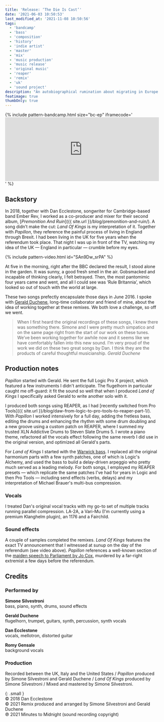 ```yaml
---
title: 'Release: ‘The Die Is Cast’'
date: '2021-06-03 10:50:53'
last_modified_at: '2021-11-08 10:50:56'
tags:
  - 'bandcamp'
  - 'bass'
  - 'composition'
  - 'history'
  - 'indie artist'
  - 'master'
  - 'mix'
  - 'music production'
  - 'music release'
  - 'original music'
  - 'reaper'
  - 'remix'
  - 'uk'
  - 'sound project'
description: "An autobiographical rumination about migrating in Europe during a time of populism. Remixing Ember Rev in collaboration with Antiquity."
featimage: true
thumbOnly: true
---
```

{% include pattern-bandcamp.html size="bc-ep" iframecode='<iframe style="border: 0; width: 100%; height: 208px;" src="https://bandcamp.com/EmbeddedPlayer/album=367059768/size=large/bgcol=ffffff/linkcol=333333/artwork=small/transparent=true/"><a href="https://minutestomidnight.bandcamp.com/album/the-die-is-cast-ep">The Die Is Cast (EP) by Minutes to Midnight + Antiquity</a></iframe>' %}

## Backstory

In 2018, together with Dan Ecclestone, songwriter for Cambridge-based band Ember Rev, I worked as a co-producer and mixer for their second album, [*Premonition And Ruin*]({{ site.url }}/blog/premonition-and-ruin/). A song didn’t make the cut: *Land Of Kings* is my interpretation of it. Together with *Papillon*, they reference the painful process of living in England through Brexit. I had been living in the UK for five years when the referendum took place. That night I was up in front of the TV, watching my idea of the UK — England in particular — crumble before my eyes.

{% include pattern-video.html id="SAn9Dw_srPA" %}

At five in the morning, right after the BBC declared the result, I stood alone in the garden. It was sunny, a good fresh smell in the air. Gobsmacked and incapable of thinking clearly, I felt betrayed. Then, the most pantomimic four years came and went, and all I could see was ‘Rule Britannia’, which looked so out of touch with the world at large.

These two songs prefectly encapsulate those days in June 2016. I spoke with [Gerald Duchene](https://antiquity-music.com/), long-time collaborator and friend of mine, about the idea of working together at these remixes. We both love a challenge, so off we went.

> When I first heard the original recordings of these songs, I knew there was something there. Simone and I were pretty much simpatico and on the same page right from the start of our work on these tunes. We’ve been working together for awhile now and it seems like we have comfortably fallen into this new sound. I’m very proud of the work we did on these two great songs by Dan. I think they are the products of careful thoughtful musicianship.
> <cite>Gerald Duchene</cite>

## Production notes

_Papillon_ started with Gerald. He sent the full Logic Pro X project, which featured a few instruments I didn't anticipate. The flugelhorn in particular caught me off-guard: it fit the sound so well that when I produced _Land of Kings_ I specifically asked Gerald to write another solo with it.

I produced both songs using REAPER, as I had [recently switched from Pro Tools]({{ site.url }}/blog/daw-from-logic-to-pro-tools-to-reaper-part-1/). With _Papillon_ I worked intensively for a full day, adding the fretless bass, editing the drums and enhancing the rhythm with some drum doubling and a new groove using a custom patch on REAPER, where I summed my trusted XLN Addictive Drums to Steven Slate Drums 5. I wrote a piano theme, refactored all the vocals effect following the same reverb I did use in the original version, and optimized all Gerald's parts.

For _Land of Kings_ I started with the [Warwick bass](/uses/). I replaced all the original harmonium parts with a few synth patches, one of which is Logic's Alchemy, and used the bass to build a delay-driven arpeggio who pretty much served as a leading melody. For both songs, I employed my REAPER presets — which replicate the same patches I've had for years in Logic and then Pro Tools — including send effects (verbs, delays) and my interpretation of Michael Brauer's multi-bus compression.

### Vocals

I treated Dan's original vocal tracks with my go-to set of multiple tracks running parallel compression. LA-2A, a Vari-Mu (I'm currently using a premium Klanghelm plugin), an 1176 and a Fairchild.

### Sound effects

A couple of samples completed the remixes. _Land Of Kings_ features the exact TV announcement that I witnessed at sunup on the day of the referendum (see video above). _Papillon_ references a well-known section of the [maiden speech to Parliament by Jo Cox](https://www.youtube.com/watch?v=u3OQRnJ1zrQ), murdered by a far-right extremist a few days before the referendum.

## Credits

### Performed by

**Simone Silvestroni**\
bass, piano, synth, drums, sound effects

**Gerald Duchene**\
flugelhorn, trumpet, guitars, synth, percussion, synth vocals

**Dan Ecclestone**\
vocals, mellotron, distorted guitar

**Romy Gensale**\
background vocals

### Production

Recorded between the UK, Italy and the United States / _Papillon_ produced by Simone Silvestroni and Gerald Duchene / _Land Of Kings_ produced by Simone Silvestroni / Mixed and mastered by Simone Silvestroni.

{: .small }
<br>&copy; 2018 Dan Ecclestone\
&copy; 2021 Remix produced and arranged by Simone Silvestroni and Gerald Duchene\
℗ 2021 Minutes to Midnight (sound recording copyright)